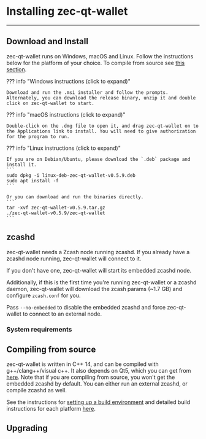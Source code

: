 # Installing zec-qt-wallet
---

## Download and Install

zec-qt-wallet runs on Windows, macOS and Linux. Follow the instructions below for the platform of your choice. To compile from source see [this section](compile-from-source).

??? info "Windows instructions (click to expand)"

    Download and run the .msi installer and follow the prompts. Alternately, you can download the release binary, unzip it and double click on zec-qt-wallet to start.

??? info "macOS instructions (click to expand)"

    Double-click on the .dmg file to open it, and drag zec-qt-wallet on to the Applications link to install. You will need to give authorization for the program to run.

??? info "Linux instructions (click to expand)"

    If you are on Debian/Ubuntu, please download the `.deb` package and install it.
    ```
    sudo dpkg -i linux-deb-zec-qt-wallet-v0.5.9.deb
    sudo apt install -f
    ```

    Or you can download and run the binaries directly.
    ```
    tar -xvf zec-qt-wallet-v0.5.9.tar.gz
    ./zec-qt-wallet-v0.5.9/zec-qt-wallet
    ``` 

## zcashd
zec-qt-wallet needs a Zcash node running zcashd. If you already have a zcashd node running, zec-qt-wallet will connect to it. 

If you don't have one, zec-qt-wallet will start its embedded zcashd node. 

Additionally, if this is the first time you're running zec-qt-wallet or a zcashd daemon, zec-qt-wallet will download the zcash params (~1.7 GB) and configure `zcash.conf` for you. 

Pass `--no-embedded` to disable the embedded zcashd and force zec-qt-wallet to connect to an external node.

### System requirements

## Compiling from source
zec-qt-wallet is written in C++ 14, and can be compiled with g++/clang++/visual c++. It also depends on Qt5, which you can get from [here](https://www.qt.io/download). Note that if you are compiling from source, you won't get the embedded zcashd by default. You can either run an external zcashd, or compile zcashd as well. 

See the instructions for [setting up a build environment](/setting-up-build-env) and detailed build instructions for each platform [here](/compile-from-source).

## Upgrading